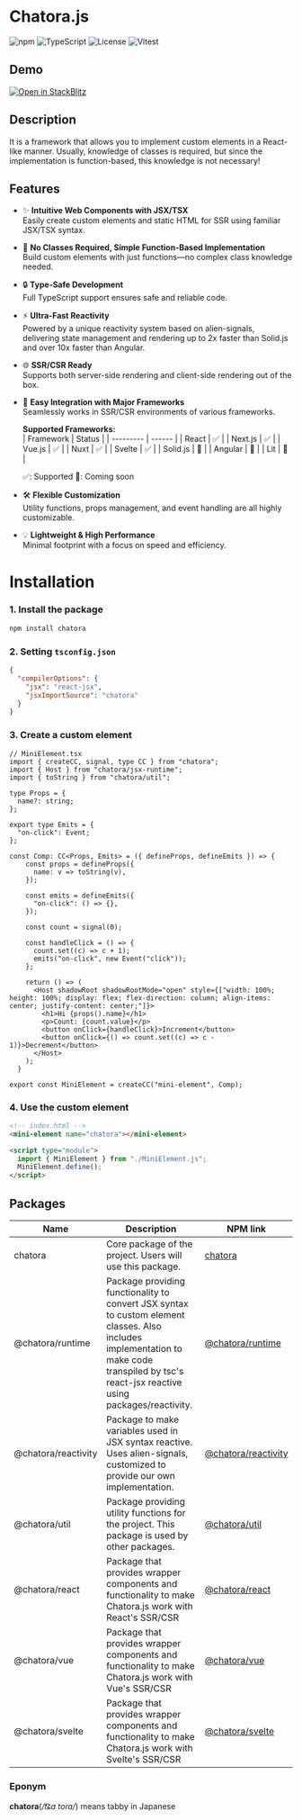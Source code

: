 # Chatora.js

![npm](https://img.shields.io/npm/v/chatora?color=orange&logo=npm)
![TypeScript](https://img.shields.io/badge/TypeScript-5.x-blue?logo=typescript)
![License](https://img.shields.io/github/license/nucoui/chatora?color=green)
![Vitest](https://img.shields.io/badge/tested%20with-vitest-6E9F18.svg?logo=vitest)

## Demo

[![Open in StackBlitz](https://developer.stackblitz.com/img/open_in_stackblitz.svg)](https://stackblitz.com/edit/chatora-demo?file=src%2Fmain.tsx)

## Description
It is a framework that allows you to implement custom elements in a React-like manner.
Usually, knowledge of classes is required, but since the implementation is function-based, this knowledge is not necessary!

## Features

- ✨ **Intuitive Web Components with JSX/TSX**<br>
  Easily create custom elements and static HTML for SSR using familiar JSX/TSX syntax.
- 🧩 **No Classes Required, Simple Function-Based Implementation**<br>
  Build custom elements with just functions—no complex class knowledge needed.
- 🔒 **Type-Safe Development**<br>
  Full TypeScript support ensures safe and reliable code.
- ⚡ **Ultra-Fast Reactivity**<br>
  Powered by a unique reactivity system based on alien-signals, delivering state management and rendering up to 2x faster than Solid.js and over 10x faster than Angular.
- 🌐 **SSR/CSR Ready**<br>
  Supports both server-side rendering and client-side rendering out of the box.
- 🔗 **Easy Integration with Major Frameworks**<br>
  Seamlessly works in SSR/CSR environments of various frameworks.

  **Supported Frameworks:**<br>
  | Framework | Status |
  | --------- | ------ |
  | React     | ✅     |
  | Next.js   | ✅     |
  | Vue.js    | ✅     |
  | Nuxt      | ✅     |
  | Svelte    | ✅     |
  | Solid.js  | 🚧     |
  | Angular   | 🚧     |
  | Lit       | 🚧     |

  ✅: Supported 🚧: Coming soon
- 🛠️ **Flexible Customization**<br>
  Utility functions, props management, and event handling are all highly customizable.
- 💡 **Lightweight & High Performance**<br>
  Minimal footprint with a focus on speed and efficiency.

# Installation

### 1. Install the package
```bash
npm install chatora
```

### 2. Setting `tsconfig.json`
```json
{
  "compilerOptions": {
    "jsx": "react-jsx",
    "jsxImportSource": "chatora"
  }
}
```

### 3. Create a custom element
```tsx
// MiniElement.tsx
import { createCC, signal, type CC } from "chatora";
import { Host } from "chatora/jsx-runtime";
import { toString } from "chatora/util";

type Props = {
  name?: string;
};

export type Emits = {
  "on-click": Event;
};

const Comp: CC<Props, Emits> = ({ defineProps, defineEmits }) => {
    const props = defineProps({
      name: v => toString(v),
    });

    const emits = defineEmits({
      "on-click": () => {},
    });

    const count = signal(0);

    const handleClick = () => {
      count.set((c) => c + 1);
      emits("on-click", new Event("click"));
    };

    return () => (
      <Host shadowRoot shadowRootMode="open" style={["width: 100%; height: 100%; display: flex; flex-direction: column; align-items: center; justify-content: center;"]}>
        <h1>Hi {props().name}</h1>
        <p>Count: {count.value}</p>
        <button onClick={handleClick}>Increment</button>
        <button onClick={() => count.set((c) => c - 1)}>Decrement</button>
      </Host>
    );
  }

export const MiniElement = createCC("mini-element", Comp);
```

### 4. Use the custom element
```html
<!-- index.html -->
<mini-element name="chatora"></mini-element>

<script type="module">
  import { MiniElement } from "./MiniElement.js";
  MiniElement.define();
</script>
```

## Packages

| Name | Description | NPM link |
| ---- | ----------- | -------- |
| chatora | Core package of the project. Users will use this package. | [chatora](https://www.npmjs.com/package/chatora) |
| @chatora/runtime | Package providing functionality to convert JSX syntax to custom element classes. Also includes implementation to make code transpiled by tsc's react-jsx reactive using packages/reactivity. | [@chatora/runtime](https://www.npmjs.com/package/@chatora/runtime) |
| @chatora/reactivity | Package to make variables used in JSX syntax reactive. Uses alien-signals, customized to provide our own implementation. | [@chatora/reactivity](https://www.npmjs.com/package/@chatora/reactivity) |
| @chatora/util | Package providing utility functions for the project. This package is used by other packages. | [@chatora/util](https://www.npmjs.com/package/@chatora/util) |
| @chatora/react | Package that provides wrapper components and functionality to make Chatora.js work with React's SSR/CSR | [@chatora/react](https://www.npmjs.com/package/@chatora/react) |
| @chatora/vue | Package that provides wrapper components and functionality to make Chatora.js work with Vue's SSR/CSR | [@chatora/vue](https://www.npmjs.com/package/@chatora/vue) |
| @chatora/svelte | Package that provides wrapper components and functionality to make Chatora.js work with Svelte's SSR/CSR | [@chatora/svelte](https://www.npmjs.com/package/@chatora/svelte) |

### Eponym
**chatora**(*/t͡ɕa toɾa/*) means tabby in Japanese

